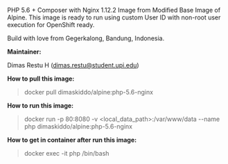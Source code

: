 PHP 5.6 + Composer with Nginx 1.12.2 Image from Modified Base Image of Alpine. This image is ready to run using custom User ID with non-root user execution for OpenShift ready.

Build with love from Gegerkalong, Bandung, Indonesia.

**Maintainer:**

Dimas Restu H (<dimas.restu@student.upi.edu>)

**How to pull this image:**

> docker pull dimaskiddo/alpine:php-5.6-nginx

**How to run this image:**

> docker run -p 80:8080 -v <local_data_path>:/var/www/data --name php dimaskiddo/alpine:php-5.6-nginx

**How to get in container after run this image:**

> docker exec -it php /bin/bash
